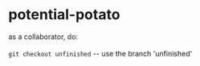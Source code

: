 # potential-potato

as a collaborator, do:                                          
<br>
`git checkout unfinished`   -- use the branch 'unfinished' 
<br>























